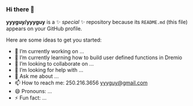 ### Hi there 👋

**yyyguy/yyyguy** is a ✨ _special_ ✨ repository because its `README.md` (this file) appears on your GitHub profile.

Here are some ideas to get you started:

- 🔭 I’m currently working on ...
- 🌱 I’m currently learning how to build user defined functions in Dremio
- 👯 I’m looking to collaborate on ...
- 🤔 I’m looking for help with ...
- 💬 Ask me about ...
- 📫 How to reach me: 250.216.3656 yyyguy@gmail.com
- 😄 Pronouns: ...
- ⚡ Fun fact: ...

<br />
